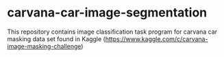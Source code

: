 # carvana-car-image-segmentation
This repository contains image classification task program for carvana car masking data set found in Kaggle (https://www.kaggle.com/c/carvana-image-masking-challenge)
